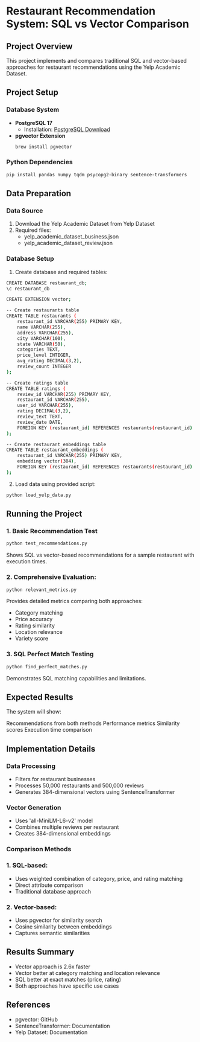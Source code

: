 # Restaurant Recommendation System: SQL vs Vector Comparison

## Project Overview
This project implements and compares traditional SQL and vector-based approaches for restaurant recommendations using the Yelp Academic Dataset.

## Project Setup

### Database System
- **PostgreSQL 17**
  - Installation: [PostgreSQL Download](https://www.postgresql.org/download/)
- **pgvector Extension**
  ```bash
  brew install pgvector
  ```
### Python Dependencies
```bash
pip install pandas numpy tqdm psycopg2-binary sentence-transformers
```

## Data Preparation

### Data Source
1. Download the Yelp Academic Dataset from Yelp Dataset
2. Required files:
     - yelp_academic_dataset_business.json
     - yelp_academic_dataset_review.json

### Database Setup
1. Create database and required tables:
```bash
CREATE DATABASE restaurant_db;
\c restaurant_db

CREATE EXTENSION vector;

-- Create restaurants table
CREATE TABLE restaurants (
    restaurant_id VARCHAR(255) PRIMARY KEY,
    name VARCHAR(255),
    address VARCHAR(255),
    city VARCHAR(100),
    state VARCHAR(50),
    categories TEXT,
    price_level INTEGER,
    avg_rating DECIMAL(3,2),
    review_count INTEGER
);

-- Create ratings table
CREATE TABLE ratings (
    review_id VARCHAR(255) PRIMARY KEY,
    restaurant_id VARCHAR(255),
    user_id VARCHAR(255),
    rating DECIMAL(3,2),
    review_text TEXT,
    review_date DATE,
    FOREIGN KEY (restaurant_id) REFERENCES restaurants(restaurant_id)
);

-- Create restaurant_embeddings table
CREATE TABLE restaurant_embeddings (
    restaurant_id VARCHAR(255) PRIMARY KEY,
    embedding vector(384),
    FOREIGN KEY (restaurant_id) REFERENCES restaurants(restaurant_id)
);
```
2. Load data using provided script:
```bash
python load_yelp_data.py
```


## Running the Project

### 1. Basic Recommendation Test
```bash
python test_recommendations.py
```
Shows SQL vs vector-based recommendations for a sample restaurant with execution times.
### 2. Comprehensive Evaluation:
```bash
python relevant_metrics.py
```
Provides detailed metrics comparing both approaches:
 - Category matching
 - Price accuracy
 - Rating similarity
 - Location relevance
 - Variety score
### 3. SQL Perfect Match Testing
```bash
python find_perfect_matches.py
```
Demonstrates SQL matching capabilities and limitations.

## Expected Results
The system will show:

Recommendations from both methods
Performance metrics
Similarity scores
Execution time comparison

## Implementation Details
### Data Processing
 - Filters for restaurant businesses
 - Processes 50,000 restaurants and 500,000 reviews
 - Generates 384-dimensional vectors using SentenceTransformer
### Vector Generation
 - Uses 'all-MiniLM-L6-v2' model
 - Combines multiple reviews per restaurant
 - Creates 384-dimensional embeddings
### Comparison Methods
### 1. SQL-based:
 - Uses weighted combination of category, price, and rating matching
 - Direct attribute comparison
 - Traditional database approach
### 2. Vector-based:
 - Uses pgvector for similarity search
 - Cosine similarity between embeddings
 - Captures semantic similarities

## Results Summary
- Vector approach is 2.6x faster
- Vector better at category matching and location relevance
- SQL better at exact matches (price, rating)
- Both approaches have specific use cases

## References
 - pgvector: GitHub
 - SentenceTransformer: Documentation
 - Yelp Dataset: Documentation